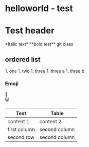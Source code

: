 # helloworld - test
<h1>Test header</h1>
*Italic text*   
**bold test**   
git class   
<h2>ordered list</h2>
1. one
1. two
1. three
	1. three a
	1. three b  

<h3>Emoji</h3>

:floppy_disk:  
:computer:

Test | Table
---- | -----
content 1 | content 2
first column | second column
second row | second column
